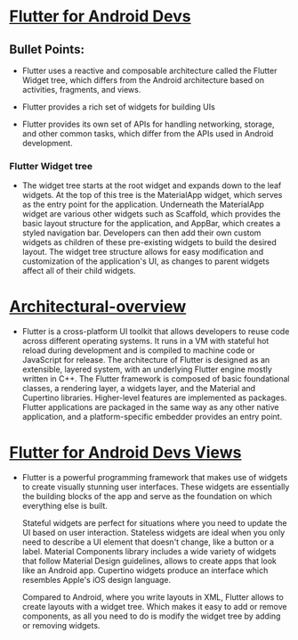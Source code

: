 # [Flutter for Android Devs](https://docs.flutter.dev/get-started/flutter-for/android-devs)

## Bullet Points:

- Flutter uses a reactive and composable architecture called the Flutter Widget tree, which differs
  from the Android architecture based on activities, fragments, and views.
  
- Flutter provides a rich set of widgets for building UIs

- Flutter provides its own set of APIs for handling networking, storage, and other common tasks,
  which differ from the APIs used in Android development.
  
### Flutter Widget tree

- The widget tree starts at the root widget and expands down to the leaf widgets.
  At the top of this tree is the MaterialApp widget, which serves as the entry point for the application.
  Underneath the MaterialApp widget are various other widgets such as Scaffold, which provides the basic layout structure
  for the application, and AppBar, which creates a styled navigation bar.
  Developers can then add their own custom widgets as children of these pre-existing widgets to build the desired layout.
  The widget tree structure allows for easy modification and customization of the application's UI,
  as changes to parent widgets affect all of their child widgets.

# [Architectural-overview](https://docs.flutter.dev/resources/architectural-overview##architectural-layers)

- Flutter is a cross-platform UI toolkit that allows developers to reuse code across different operating systems. 
  It runs in a VM with stateful hot reload during development and is compiled to machine code or JavaScript for release. 
  The architecture of Flutter is designed as an extensible, layered system, with an underlying Flutter engine mostly written in C++.
  The Flutter framework is composed of basic foundational classes, a rendering layer, a widgets layer, and the Material and Cupertino libraries.
  Higher-level features are implemented as packages. 
  Flutter applications are packaged in the same way as any other native application, and a platform-specific embedder provides an entry point.

# [Flutter for Android Devs Views](https://docs.flutter.dev/get-started/flutter-for/android-devs#views)  
  
- Flutter is a powerful programming framework that makes use of widgets 
  to create visually stunning user interfaces. These widgets are essentially the building blocks
  of the app and serve as the foundation on which everything else is built. 
  
  Stateful widgets are perfect for situations where you need to update the UI based on user interaction.
  Stateless widgets are ideal when you only need to describe a UI element that doesn't change, like a button or a label. 
  Material Components library includes a wide variety of widgets that follow Material Design guidelines,
  allows to create apps that look like an Android app.
  Cupertino widgets produce an interface which resembles Apple's iOS design language. 
  
  Compared to Android, where you write layouts in XML, Flutter allows to create layouts with a widget tree.
  Which makes it easy to add or remove components, as all you need to do is modify the widget tree by adding or removing widgets.